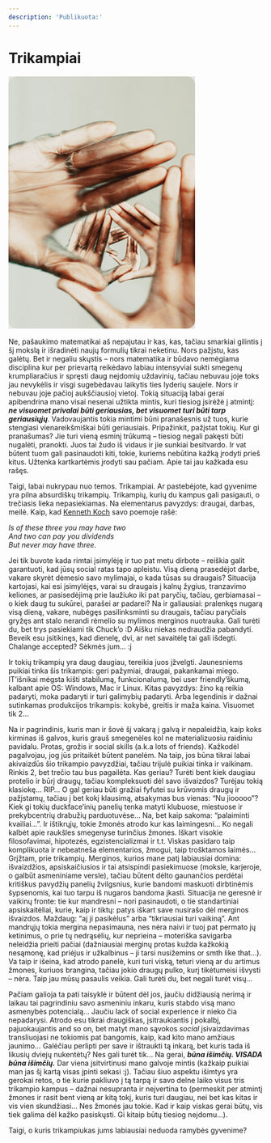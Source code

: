 ```yaml
---
description: 'Publikuota:'
---
```


# Trikampiai

![](../../.gitbook/assets/591e0869e0f8e9d39741fe55645e2eee_thumb.png)

Ne, pašaukimo matematikai aš nepajutau ir kas, kas, tačiau smarkiai gilintis į šį mokslą ir išradinėti naujų formulių tikrai neketinu. Nors pažįstu, kas galėtų. Bet ir negaliu skųstis – nors matematika ir būdavo nemėgiama disciplina kur per prievartą reikėdavo labiau intensyviai sukti smegenų krumpliaračius ir spręsti daug neįdomių uždavinių, tačiau nebuvau joje toks jau nevykėlis ir visgi sugebėdavau laikytis ties lyderių saujele. Nors ir nebuvau joje pačioj aukščiausioj vietoj. Tokią situaciją labai gerai apibendrina mano visai nesenai užtikta mintis, kuri tiesiog įsirėžė į atmintį: _**ne visuomet privalai būti geriausias, bet visuomet turi būti tarp geriausiųjų**_. Vadovaujantis tokia mintimi būni pranašesnis už tuos, kurie stengiasi vienareikšmiškai būti geriausiais. Pripažinkit, pažįstat tokių. Kur gi pranašumas? Jie turi vieną esminį trūkumą – tiesiog negali pakęsti būti nugalėti, pranokti. Juos tai žudo iš vidaus ir jie sunkiai besitvardo. Ir vat būtent tuom gali pasinaudoti kiti, tokie, kuriems nebūtina kažką įrodyti prieš kitus. Užtenka kartkartėmis įrodyti sau pačiam. Apie tai jau kažkada esu rašęs.

Taigi, labai nukrypau nuo temos. Trikampiai. Ar pastebėjote, kad gyvenime yra pilna absurdiškų trikampių. Trikampių, kurių du kampus gali pasigauti, o trečiasis lieka nepasiekiamas. Na elementarus pavyzdys: draugai, darbas, meilė. Kaip, kad [Kenneth Koch](http://reanimated.lt/tipografija-social-life-with-friends) savo poemoje rašė:

_Is of these three you may have two  
And two can pay you dividends  
But never may have three._

Jei tik buvote kada rimtai įsimylėję ir tuo pat metu dirbote – reiškia galit garantuoti, kad jūsų social ratas tapo apleistu. Visą dieną prasedėjot darbe, vakare skyrėt dėmesio savo mylimajai, o kada tūsas su draugais? Situacija kartojasi, kai esi įsimylėjęs, varai su draugais į kalnų žygius, tranzavimo keliones, ar pasisedėjimą prie laužiuko iki pat paryčių, tačiau, gerbiamasai – o kiek daug tu sukūrei, parašei ar padarei? Na ir galiausiai: pralenkęs nugarą visą dieną, vakare, nubėgęs pasilinksminti su draugais, tačiau paryčiais gryžęs ant stalo nerandi rėmelio su mylimos merginos nuotrauka. Gali turėti du, bet trys pasiekiami tik Chuck’o :D Aišku niekas nedraudžia pabandyti. Beveik esu įsitikinęs, kad dienelę, dvi, ar net savaitėlę tai gali išdegti. Chalange accepted? Sėkmės jum… :j

Ir tokių trikampių yra daug daugiau, tereikia juos įžvelgti. Jaunesniems puikiai tinka šis trikampis: geri pažymiai, draugai, pakankamai miego. IT’išnikai mėgsta kišti stabilumą, funkcionalumą, bei user friendly’škumą, kalbant apie OS: Windows, Mac ir Linux. Kitas pavyzdys: žino ką reikia padaryti, moka padaryti ir turi galimybių padaryti. Arba legendinis ir dažnai sutinkamas produkcijos trikampis: kokybė, greitis ir maža kaina. Visuomet tik 2…

Na ir pagrindinis, kuris man ir šovė šį vakarą į galvą ir nepaleidžia, kaip koks kirminas iš galvos, kuris grauš smegenėles kol ne materializuosiu raidiniu pavidalu. Protas, grožis ir social skills \(a.k.a lots of friends\). Kažkodėl pagalvojau, jog jūs pritaikėt būtent panelėm. Na taip, jos būna tikrai labai akivaizdūs šio trikampio pavyzdžiai, tačiau trijulė puikiai tinka ir vaikinam. Rinkis 2, bet trečio tau bus pagailėta. Kas geriau? Turėti bent kiek daugiau protelio ir būrį draugų, tačiau kompleksuoti dėl savo išvaizdos? Turėjau tokią klasiokę… RIP… O gal geriau būti gražiai fyfutei su krūvomis draugų ir pažįstamų, tačiau į bet kokį klausimą, atsakymas bus vienas: “Nu jiooooo”? Kiek gi tokių duckface’inių panelių tenka matyti klubuose, miestuose ir prekybcentrių drabužių parduotuvėse… Na, bet kaip sakoma: “palaiminti kvailiai…”. Ir ištikrųjų, tokie žmonės atrodo kur kas laimingesni… Ko negali kalbėt apie raukšles smegenyse turinčius žmones. Iškart visokie filosofavimai, hipotezės, egzistencializmai ir t.t. Viskas pasidaro taip komplikuota ir nebeatneša elementarios, žmogui, taip trošktamos laimės… Grįžtam, prie trikampių. Merginos, kurios mane patį labiausiai domina: išvaizdžios, apsiskaičiusios ir tai atsispindi pasiekimuose \(moksle, karjeroje, o galbūt asmeniniame versle\), tačiau būtent dėlto gaunančios perdėtai kritiškus pavydžių panelių žvilgsnius, kurie bandomi maskuoti dirbtinėmis šypsenomis, kai tuo tarpu iš nugaros bandoma įkasti. Situacija ne geresnė ir vaikinų fronte: tie kur mandresni – nori pasinaudoti, o tie standartiniai apsiskaitėliai, kurie, kaip ir tiktų: patys iškart save nusirašo dėl merginos išvaizdos. Maždaug: “aj ji pasikėlus” arba “tikriausiai turi vaikiną”. Ant mandrųjų tokia mergina nepasimauna, nes nėra naivi ir tuoj pat permato jų ketinimus, o prie tų nedrąsėlių, kur neprieina – moteriška savigarba neleidžia prieiti pačiai \(dažniausiai merginų protas kužda kažkokią nesąmonę, kad priėjus ir užkalbinus – ji tarsi nusižemins or smth like that…\). Va taip ir išeina, kad atrodo panelė, kuri turi viską, teturi vieną ar du artimus žmones, kuriuos brangina, tačiau jokio draugų pulko, kurį tikėtumeisi išvysti – nėra. Taip jau mūsų pasaulis veikia. Gali turėti du, bet negali turėt visų…

Pačiam galioja ta pati taisyklė ir būtent dėl jos, jaučiu didžiausią nerimą ir laikau tai pagrindiniu savo asmeniniu inkaru, kuris stabdo visą mano asmenybės potencialą… Jaučiu lack of social experience ir nieko čia nepadarysi. Atrodo esu tikrai draugiškas, įsitraukiantis į pokalbį, pajuokaujantis and so on, bet matyt mano sąvokos _social_ įsivaizdavimas transliuojasi ne tokiomis pat bangomis, kaip, kad kito mano amžiaus jaunimo… Galėčiau perlipti per save ir ištraukti tą inkarą, bet kuris tada iš likusių dviejų nukentėtų? Nes gali turėt tik… Na gerai, _**būna išimčių. VISADA būna išimčių.**_ Dar viena įsitvirtinusi mano galvoje mintis \(kažkaip puikiai man jas šį kartą visas įpinti sekasi :j\). Tačiau šiuo aspektu išimtys yra gerokai retos, o tie kurie pakliuvo į tą tarpą ir savo delne laiko visus tris trikampio kampus – dažnai nesupranta ir neįvertina to \(permeskit per atmintį žmones ir rasit bent vieną ar kitą tokį, kuris turi daugiau, nei bet kas kitas ir vis vien skundžiasi… Nes žmonės jau tokie. Kad ir kaip viskas gerai būtų, vis tiek galima dėl kažko pasiskųsti. Gi kitaip būtų tiesiog neįdomu…\).

Taigi, o kuris trikampiukas jums labiausiai neduoda ramybės gyvenime?

